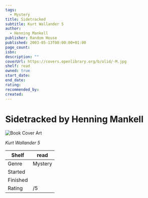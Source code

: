 ```yaml
---
tags:
  - Mystery
title: Sidetracked
subtitle: Kurt Wallander 5
author:
  - Henning Mankell
publisher: Random House
published: 2003-05-13T08:00:00+01:00
page_count: 
isbn: 
description: ""
coverUrl: https://covers.openlibrary.org/b/olid/-M.jpg
shelf: read
owned: true
start_date: 
end_date: 
rating: 
recommended_by: 
created: 
---
```


# Sidetracked by Henning Mankell

![Book Cover Art](https://covers.openlibrary.org/b/olid/-M.jpg)

_Kurt Wallander 5_

| Shelf | read |
| --- | --- |
| Genre | Mystery |
| Started |  |
| Finished |  |
| Rating | /5 |

